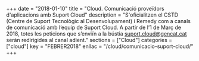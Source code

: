 +++
date        = "2018-01-10"
title       = "Cloud. Comunicació proveïdors d'aplicacions amb Suport Cloud"
description = "S'oficialitzen el CSTD (Centre de Suport Tecnològic al Desenvolupament) i Remedy com a canals de comunicació amb l’equip de Suport Cloud. A partir de l’1 de Març de 2018, totes les peticions que s’enviïn a la bústia suport.cloud@gencat.cat seràn redirigides al canal adient."
sections    = ["Cloud"]
categories  = ["cloud"]
key         = "FEBRER2018"
enllac      = "/cloud/comunicacio-suport-cloud/"
+++
